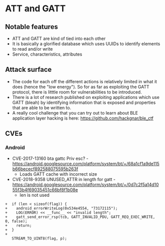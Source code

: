 # ATT and GATT

## Notable features
* ATT and GATT are kind of tied into each other
* It is basically a glorified database which uses UUIDs to identify elements to read and/or write
* Service, characteristics, attributes

## Attack surface
* The code for each off the different actions is relatively limited in what it does (hence the "low energy"). So for as far as exploiting the GATT protocol, there is litttle room for vulnerabilities to be introduced.
* There is a lot of research published on exploiting applications which use GATT (bleah) by identifying information that is exposed and properties that are able to be written to.
* A really cool challenge that you can try out to learn about BLE application layer hacking is here: https://github.com/hackgnar/ble_ctf

## CVEs

### Android
* CVE-2017-13160 bta gattc Priv esc? - https://android.googlesource.com/platform/system/bt/+/68a1cf1a9de115b66bececf892588075595b263f
  - Loads GATT cache with incorrect size
* CVE-2018-9358	UNUSED_ATTR in length for gatt - https://android.googlesource.com/platform/system/bt/+/0d7c2f5a14d1055f3b4f69035451c66bf8f1b08e
  - len is not used
```
+  if (len < sizeof(flag)) {
+    android_errorWriteLog(0x534e4554, "73172115");
+    LOG(ERROR) << __func__ << "invalid length";
+    gatt_send_error_rsp(tcb, GATT_INVALID_PDU, GATT_REQ_EXEC_WRITE, 0, false);
+    return;
+  }
+
   STREAM_TO_UINT8(flag, p);
```
